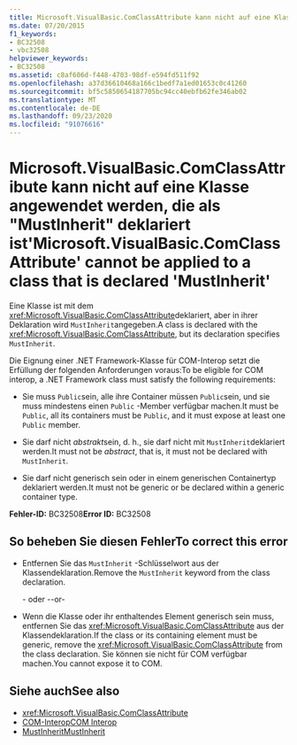 ```yaml
---
title: Microsoft.VisualBasic.ComClassAttribute kann nicht auf eine Klasse angewendet werden, die als "MustInherit" deklariert ist
ms.date: 07/20/2015
f1_keywords:
- BC32508
- vbc32508
helpviewer_keywords:
- BC32508
ms.assetid: c8af606d-f448-4703-98df-e594fd511f92
ms.openlocfilehash: a37d36610468a166c1bedf7a1ed01653c0c41260
ms.sourcegitcommit: bf5c5850654187705bc94cc40ebfb62fe346ab02
ms.translationtype: MT
ms.contentlocale: de-DE
ms.lasthandoff: 09/23/2020
ms.locfileid: "91076616"
---
```

# <a name="microsoftvisualbasiccomclassattribute-cannot-be-applied-to-a-class-that-is-declared-mustinherit"></a><span data-ttu-id="816e6-102">Microsoft.VisualBasic.ComClassAttribute kann nicht auf eine Klasse angewendet werden, die als "MustInherit" deklariert ist</span><span class="sxs-lookup"><span data-stu-id="816e6-102">'Microsoft.VisualBasic.ComClassAttribute' cannot be applied to a class that is declared 'MustInherit'</span></span>

<span data-ttu-id="816e6-103">Eine Klasse ist mit dem <xref:Microsoft.VisualBasic.ComClassAttribute>deklariert, aber in ihrer Deklaration wird `MustInherit`angegeben.</span><span class="sxs-lookup"><span data-stu-id="816e6-103">A class is declared with the <xref:Microsoft.VisualBasic.ComClassAttribute>, but its declaration specifies `MustInherit`.</span></span>  
  
 <span data-ttu-id="816e6-104">Die Eignung einer .NET Framework-Klasse für COM-Interop setzt die Erfüllung der folgenden Anforderungen voraus:</span><span class="sxs-lookup"><span data-stu-id="816e6-104">To be eligible for COM interop, a .NET Framework class must satisfy the following requirements:</span></span>  
  
- <span data-ttu-id="816e6-105">Sie muss `Public`sein, alle ihre Container müssen `Public`sein, und sie muss mindestens einen `Public` -Member verfügbar machen.</span><span class="sxs-lookup"><span data-stu-id="816e6-105">It must be `Public`, all its containers must be `Public`, and it must expose at least one `Public` member.</span></span>  
  
- <span data-ttu-id="816e6-106">Sie darf nicht *abstrakt*sein, d. h., sie darf nicht mit `MustInherit`deklariert werden.</span><span class="sxs-lookup"><span data-stu-id="816e6-106">It must not be *abstract*, that is, it must not be declared with `MustInherit`.</span></span>  
  
- <span data-ttu-id="816e6-107">Sie darf nicht generisch sein oder in einem generischen Containertyp deklariert werden.</span><span class="sxs-lookup"><span data-stu-id="816e6-107">It must not be generic or be declared within a generic container type.</span></span>  
  
 <span data-ttu-id="816e6-108">**Fehler-ID:** BC32508</span><span class="sxs-lookup"><span data-stu-id="816e6-108">**Error ID:** BC32508</span></span>  
  
## <a name="to-correct-this-error"></a><span data-ttu-id="816e6-109">So beheben Sie diesen Fehler</span><span class="sxs-lookup"><span data-stu-id="816e6-109">To correct this error</span></span>  
  
- <span data-ttu-id="816e6-110">Entfernen Sie das `MustInherit` -Schlüsselwort aus der Klassendeklaration.</span><span class="sxs-lookup"><span data-stu-id="816e6-110">Remove the `MustInherit` keyword from the class declaration.</span></span>  
  
     <span data-ttu-id="816e6-111">- oder -</span><span class="sxs-lookup"><span data-stu-id="816e6-111">-or-</span></span>  
  
- <span data-ttu-id="816e6-112">Wenn die Klasse oder ihr enthaltendes Element generisch sein muss, entfernen Sie das <xref:Microsoft.VisualBasic.ComClassAttribute> aus der Klassendeklaration.</span><span class="sxs-lookup"><span data-stu-id="816e6-112">If the class or its containing element must be generic, remove the <xref:Microsoft.VisualBasic.ComClassAttribute> from the class declaration.</span></span> <span data-ttu-id="816e6-113">Sie können sie nicht für COM verfügbar machen.</span><span class="sxs-lookup"><span data-stu-id="816e6-113">You cannot expose it to COM.</span></span>  
  
## <a name="see-also"></a><span data-ttu-id="816e6-114">Siehe auch</span><span class="sxs-lookup"><span data-stu-id="816e6-114">See also</span></span>

- <xref:Microsoft.VisualBasic.ComClassAttribute>
- [<span data-ttu-id="816e6-115">COM-Interop</span><span class="sxs-lookup"><span data-stu-id="816e6-115">COM Interop</span></span>](../programming-guide/com-interop/index.md)
- [<span data-ttu-id="816e6-116">MustInherit</span><span class="sxs-lookup"><span data-stu-id="816e6-116">MustInherit</span></span>](../language-reference/modifiers/mustinherit.md)
